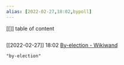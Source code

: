 ```yaml
---
alias: [2022-02-27,18:02,bypoll]
---
```

[[]]
table of content
```toc
```

[[2022-02-27]] 18:02
[By-election - Wikiwand](https://www.wikiwand.com/en/By-election)
```query
"by-election"
```